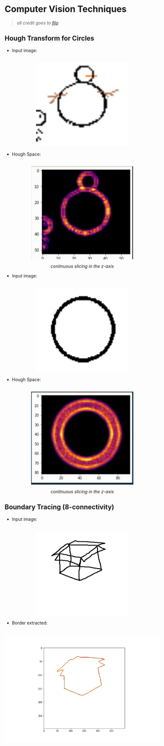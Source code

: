 # Computer Vision Techniques

> *all credit goes to [filo](https://github.com/FilobaterGeorge)*

## Hough Transform for Circles

* Input image:

<p align="center"><br>
    <img src="images/filo++.png" width="300" height="270"/> <br>
</P>

* Hough Space:

<figure>
<p align="center"><br>
    <img align="center" src="images/inferno-slow.gif" /> <br>
    <figcaption><p align="center"><i> conitnuous slicing in the z-axis </i></p> </figcaption>
</P>
</figure>

* Input image:

<p align="center"><br>
    <img src="images/circle.PNG" width="300" height="270"/> <br>
</P>

* Hough Space:

<figure>
<p align="center"><br>
    <img align="center" src="images/output.gif" /> <br>
    <figcaption><p align="center"><i> conitnuous slicing in the z-axis </i></p> </figcaption>
</P>
</figure>

## Boundary Tracing (8-connectivity)

* Input image:

<p align="center"><br>
    <img src="images/box.png" width="300" height="270"/> <br>
</P>

* Border extracted:

<p align="center"><br>
    <img src="images/hat.png" /> <br>
</P>
